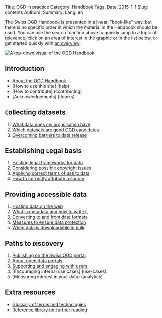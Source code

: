 Title: OGD in practice
Category: Handbook
Tags:
Date: 2015-1-1
Slug: contents
Authors:
Summary:
Lang: en

The Swiss OGD Handbook is presented in a linear, "book-like" way, but there is no specific order in which the material in the Handbook should be used. You can use the search function above to quickly jump to a topic of relevance, click on an area of interest in the graphic or in the list below, or get started quickly with [an overview](intro).

![A top-down visual of the OGD Handbook](/images/splash-2015-11-04.png)

## Introduction

- [About the OGD Handbook](about)
- [How to use this site] (help)
- [How to contribute] (contributing)
- [Acknowledgements] (thanks)

## ``C``ollecting datasets

1. [What data does my organisation have](inventory)
2. [Which datasets are good OGD candidates](criteria)
3. [Overcoming barriers to data release](barriers)

## Establishing ``L``egal basis

1. [Existing legal frameworks for data](legal)
2. [Considering possible copyright issues](copyright)
3. [Applying correct terms of use to data](terms)
4. [How to correctly attribute a source](attribution)

## Providing ``A``ccessible data

1. [Hosting data on the web](hosting)
2. [What is metadata and how to write it](metadata)
3. [Converting to and from data formats](formats)
4. [Measures to ensure data protection](privacy)
5. [When data is downloadable in bulk](bulk)

## Paths to ``D``iscovery

1. [Publishing on the Swiss OGD portal](ch-ogd)
2. [About open data portals](ogd-portals)
3. [Supporting and engaging with users](support)
4. [Encouraging internal use cases] (use-cases)
5. [Measuring interest in your data] (analytics)

## Extra resources

- [Glossary of terms and technologies](glossary)
- [Reference library for further reading](library/references)
